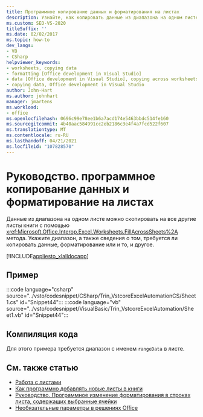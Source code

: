 ```yaml
---
title: Программное копирование данных и форматирования на листах
description: Узнайте, как копировать данные из диапазона на одном листе во все другие листы книги с помощью метода Филлакроссшитс.
ms.custom: SEO-VS-2020
titleSuffix: ''
ms.date: 02/02/2017
ms.topic: how-to
dev_langs:
- VB
- CSharp
helpviewer_keywords:
- worksheets, copying data
- formatting [Office development in Visual Studio]
- data [Office development in Visual Studio], copying across worksheets
- copying data, Office development in Visual Studio
author: John-Hart
ms.author: johnhart
manager: jmartens
ms.workload:
- office
ms.openlocfilehash: 0696c99e78ee1b6a7acd174e5463bbdc514fe160
ms.sourcegitcommit: 4b40aac584991cc2eb2186c3e4f4a7fcd522f607
ms.translationtype: MT
ms.contentlocale: ru-RU
ms.lasthandoff: 04/21/2021
ms.locfileid: "107828570"
---
```

# <a name="how-to-programmatically-copy-data-and-formatting-across-worksheets"></a>Руководство. программное копирование данных и форматирование на листах
  Данные из диапазона на одном листе можно скопировать на все другие листы книги с помощью <xref:Microsoft.Office.Interop.Excel.Worksheets.FillAcrossSheets%2A> метода. Укажите диапазон, а также сведения о том, требуется ли копировать данные, форматирование или и то, и другое.

 [!INCLUDE[appliesto_xlalldocapp](../vsto/includes/appliesto-xlalldocapp-md.md)]

## <a name="example"></a>Пример
 :::code language="csharp" source="../vsto/codesnippet/CSharp/Trin_VstcoreExcelAutomationCS/Sheet1.cs" id="Snippet44":::
 :::code language="vb" source="../vsto/codesnippet/VisualBasic/Trin_VstcoreExcelAutomation/Sheet1.vb" id="Snippet44":::

## <a name="compile-the-code"></a>Компиляция кода
 Для этого примера требуется диапазон с именем `rangeData` в листе.

## <a name="see-also"></a>См. также статью
- [Работа с листами](../vsto/working-with-worksheets.md)
- [Как программно добавлять новые листы в книги](../vsto/how-to-programmatically-add-new-worksheets-to-workbooks.md)
- [Руководство. Программное изменение форматирования в строках листа, содержащих выбранные ячейки](../vsto/how-to-programmatically-change-formatting-in-worksheet-rows-containing-selected-cells.md)
- [Необязательные параметры в решениях Office](../vsto/optional-parameters-in-office-solutions.md)

